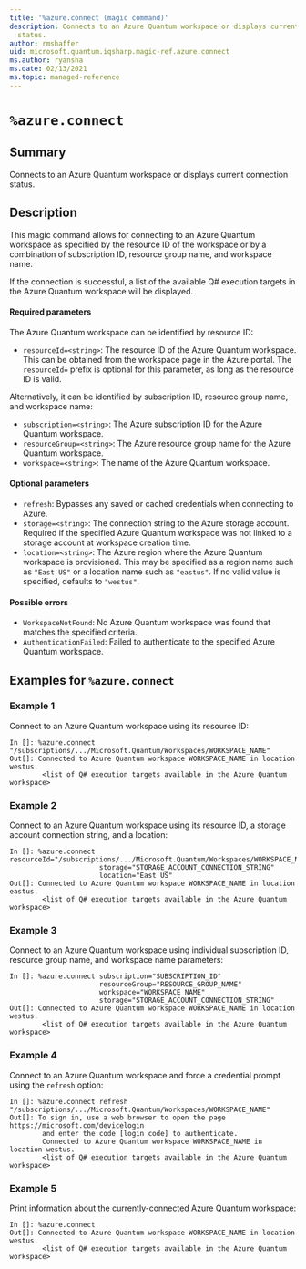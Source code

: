 ```yaml
---
title: '%azure.connect (magic command)'
description: Connects to an Azure Quantum workspace or displays current connection
  status.
author: rmshaffer
uid: microsoft.quantum.iqsharp.magic-ref.azure.connect
ms.author: ryansha
ms.date: 02/13/2021
ms.topic: managed-reference
---
```


<!--
    NB: This file has been automatically generated from Microsoft.Quantum.IQSharp.AzureClient.dll,
        please do not manually edit it.

    [DEBUG] JSON source:
        {"Name": "%azure.connect", "Documentation": {"Summary": "Connects to an Azure Quantum workspace or displays current connection status.", "Full": null, "Description": "\r\nThis magic command allows for connecting to an Azure Quantum workspace\r\nas specified by the resource ID of the workspace or by a combination of\r\nsubscription ID, resource group name, and workspace name.\r\n\r\nIf the connection is successful, a list of the available Q# execution targets\r\nin the Azure Quantum workspace will be displayed.\r\n\r\n#### Required parameters\r\n\r\nThe Azure Quantum workspace can be identified by resource ID:\r\n\r\n- `resourceId=<string>`: The resource ID of the Azure Quantum workspace.\r\nThis can be obtained from the workspace page in the Azure portal. The `resourceId=` prefix\r\nis optional for this parameter, as long as the resource ID is valid.\r\n\r\nAlternatively, it can be identified by subscription ID, resource group name, and workspace name:\r\n\r\n- `subscription=<string>`: The Azure subscription ID for the Azure Quantum workspace.\r\n- `resourceGroup=<string>`: The Azure resource group name for the Azure Quantum workspace.\r\n- `workspace=<string>`: The name of the Azure Quantum workspace.\r\n\r\n#### Optional parameters\r\n\r\n- `refresh`: Bypasses any saved or cached credentials when connecting to Azure.\r\n- `storage=<string>`: The connection string to the Azure storage\r\naccount. Required if the specified Azure Quantum workspace was not linked to a storage\r\naccount at workspace creation time.\r\n- `location=<string>`: The Azure region where the Azure Quantum workspace is provisioned.\r\nThis may be specified as a region name such as `\"East US\"` or a location name such as `\"eastus\"`.\r\nIf no valid value is specified, defaults to `\"westus\"`.\r\n\r\n#### Possible errors\r\n\r\n- `WorkspaceNotFound`: No Azure Quantum workspace was found that matches the specified criteria.\r\n- `AuthenticationFailed`: Failed to authenticate to the specified Azure Quantum workspace.\r\n                    ", "Remarks": null, "Examples": ["\r\nConnect to an Azure Quantum workspace using its resource ID:\r\n```\r\nIn []: %azure.connect \"/subscriptions/.../Microsoft.Quantum/Workspaces/WORKSPACE_NAME\"\r\nOut[]: Connected to Azure Quantum workspace WORKSPACE_NAME in location westus.\r\n        <list of Q# execution targets available in the Azure Quantum workspace>\r\n```\r\n                        ", "\r\nConnect to an Azure Quantum workspace using its resource ID, a storage account connection string, and a location:\r\n```\r\nIn []: %azure.connect resourceId=\"/subscriptions/.../Microsoft.Quantum/Workspaces/WORKSPACE_NAME\"\r\n                      storage=\"STORAGE_ACCOUNT_CONNECTION_STRING\"\r\n                      location=\"East US\"\r\nOut[]: Connected to Azure Quantum workspace WORKSPACE_NAME in location eastus.\r\n        <list of Q# execution targets available in the Azure Quantum workspace>\r\n```\r\n                        ", "\r\nConnect to an Azure Quantum workspace using individual subscription ID, resource group name, and workspace name parameters:\r\n```\r\nIn []: %azure.connect subscription=\"SUBSCRIPTION_ID\"\r\n                      resourceGroup=\"RESOURCE_GROUP_NAME\"\r\n                      workspace=\"WORKSPACE_NAME\"\r\n                      storage=\"STORAGE_ACCOUNT_CONNECTION_STRING\"\r\nOut[]: Connected to Azure Quantum workspace WORKSPACE_NAME in location westus.\r\n        <list of Q# execution targets available in the Azure Quantum workspace>\r\n```\r\n                        ", "\r\nConnect to an Azure Quantum workspace and force a credential prompt using\r\nthe `refresh` option:\r\n```\r\nIn []: %azure.connect refresh \"/subscriptions/.../Microsoft.Quantum/Workspaces/WORKSPACE_NAME\"\r\nOut[]: To sign in, use a web browser to open the page https://microsoft.com/devicelogin\r\n        and enter the code [login code] to authenticate.\r\n        Connected to Azure Quantum workspace WORKSPACE_NAME in location westus.\r\n        <list of Q# execution targets available in the Azure Quantum workspace>\r\n```\r\n                        ", "\r\nPrint information about the currently-connected Azure Quantum workspace:\r\n```\r\nIn []: %azure.connect\r\nOut[]: Connected to Azure Quantum workspace WORKSPACE_NAME in location westus.\r\n        <list of Q# execution targets available in the Azure Quantum workspace>\r\n```\r\n                        "], "SeeAlso": null}, "AssemblyName": "Microsoft.Quantum.IQSharp.AzureClient"}
-->

# `%azure.connect`

## Summary

Connects to an Azure Quantum workspace or displays current connection status.

## Description

This magic command allows for connecting to an Azure Quantum workspace
as specified by the resource ID of the workspace or by a combination of
subscription ID, resource group name, and workspace name.

If the connection is successful, a list of the available Q# execution targets
in the Azure Quantum workspace will be displayed.

#### Required parameters

The Azure Quantum workspace can be identified by resource ID:

- `resourceId=<string>`: The resource ID of the Azure Quantum workspace.
This can be obtained from the workspace page in the Azure portal. The `resourceId=` prefix
is optional for this parameter, as long as the resource ID is valid.

Alternatively, it can be identified by subscription ID, resource group name, and workspace name:

- `subscription=<string>`: The Azure subscription ID for the Azure Quantum workspace.
- `resourceGroup=<string>`: The Azure resource group name for the Azure Quantum workspace.
- `workspace=<string>`: The name of the Azure Quantum workspace.

#### Optional parameters

- `refresh`: Bypasses any saved or cached credentials when connecting to Azure.
- `storage=<string>`: The connection string to the Azure storage
account. Required if the specified Azure Quantum workspace was not linked to a storage
account at workspace creation time.
- `location=<string>`: The Azure region where the Azure Quantum workspace is provisioned.
This may be specified as a region name such as `"East US"` or a location name such as `"eastus"`.
If no valid value is specified, defaults to `"westus"`.

#### Possible errors

- `WorkspaceNotFound`: No Azure Quantum workspace was found that matches the specified criteria.
- `AuthenticationFailed`: Failed to authenticate to the specified Azure Quantum workspace.

## Examples for `%azure.connect`

### Example 1

Connect to an Azure Quantum workspace using its resource ID:
```
In []: %azure.connect "/subscriptions/.../Microsoft.Quantum/Workspaces/WORKSPACE_NAME"
Out[]: Connected to Azure Quantum workspace WORKSPACE_NAME in location westus.
        <list of Q# execution targets available in the Azure Quantum workspace>
```

### Example 2

Connect to an Azure Quantum workspace using its resource ID, a storage account connection string, and a location:
```
In []: %azure.connect resourceId="/subscriptions/.../Microsoft.Quantum/Workspaces/WORKSPACE_NAME"
                      storage="STORAGE_ACCOUNT_CONNECTION_STRING"
                      location="East US"
Out[]: Connected to Azure Quantum workspace WORKSPACE_NAME in location eastus.
        <list of Q# execution targets available in the Azure Quantum workspace>
```

### Example 3

Connect to an Azure Quantum workspace using individual subscription ID, resource group name, and workspace name parameters:
```
In []: %azure.connect subscription="SUBSCRIPTION_ID"
                      resourceGroup="RESOURCE_GROUP_NAME"
                      workspace="WORKSPACE_NAME"
                      storage="STORAGE_ACCOUNT_CONNECTION_STRING"
Out[]: Connected to Azure Quantum workspace WORKSPACE_NAME in location westus.
        <list of Q# execution targets available in the Azure Quantum workspace>
```

### Example 4

Connect to an Azure Quantum workspace and force a credential prompt using
the `refresh` option:
```
In []: %azure.connect refresh "/subscriptions/.../Microsoft.Quantum/Workspaces/WORKSPACE_NAME"
Out[]: To sign in, use a web browser to open the page https://microsoft.com/devicelogin
        and enter the code [login code] to authenticate.
        Connected to Azure Quantum workspace WORKSPACE_NAME in location westus.
        <list of Q# execution targets available in the Azure Quantum workspace>
```

### Example 5

Print information about the currently-connected Azure Quantum workspace:
```
In []: %azure.connect
Out[]: Connected to Azure Quantum workspace WORKSPACE_NAME in location westus.
        <list of Q# execution targets available in the Azure Quantum workspace>
```
